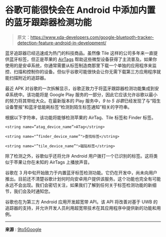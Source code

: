 # 谷歌可能很快会在 Android 中添加内置的蓝牙跟踪器检测功能

> 原文：<https://www.xda-developers.com/google-bluetooth-tracker-detection-feature-android-in-development/>

蓝牙追踪器已经迅速成为热门的科技商品。虽然像 Tile 这样的公司多年来一直提供蓝牙标签，但正是苹果的 [AirTags](https://www.xda-developers.com/apple-airtags-review/) 帮助这些微型设备获得了主流普及。如果你使用的是安卓系统，你通常需要从标签制造商那里下载一个单独的应用程序来监控、扫描和控制你的设备。但似乎谷歌可能很快会让你无需下载第三方应用程序就能扫描附近的追踪器。

最近 APK 对谷歌的一次拆解显示，谷歌正致力于将蓝牙跟踪器检测功能集成到安卓系统中。该功能将是 Google Play 服务的一部分，因此它应该允许谷歌以最小的努力将其带给大众。在最新版本的 Play 服务中，*9 to 5 谷歌*已经发现了与“陌生设备警报”和蓝牙低能耗标签“检测到陌生标签通知”相关的字符串。

根据以下字符串，该功能将能够检测苹果的 AirTag、Tile 标签和 Finder 标签。

```
<string name=”atag_device_name”>ATag</string>

<string name="”finder_device_name”">查找标签</string>

<string name="”tile_device_name”">磁贴标签</string>
```

除了检测之外，谷歌似乎还将允许 Android 用户拨打一个已识别的标签。这将类似于苹果让你在未知的 AirTags 上播放声音。

谷歌在 3 月中旬开始致力于内置蓝牙标签检测功能。它仍在开发中，尚未向用户推出。目前还不清楚谷歌计划何时向安卓用户提供该服务。这个功能也完全有可能永远不会出现。我们会密切关注，如果我们了解到任何关于标签检测功能的新细节，我们会及时通知您。

谷歌也在为第三方 Android 应用开发超宽带 API。该 API 将改善对基于 UWB 的追踪器的支持，并允许开发人员利用超宽带技术在其应用程序中提供新的功能和用例。

* * *

**来源** : [9to5Google](https://9to5google.com/2022/03/29/android-bluetooth-tracker-detection/)